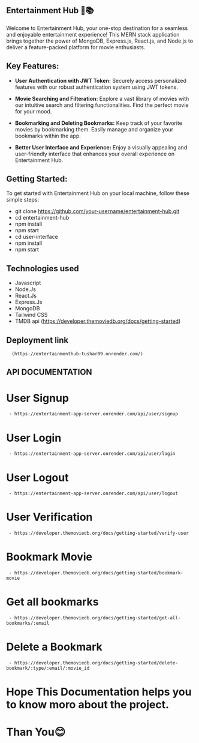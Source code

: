 ## Entertainment Hub 🍿📚

Welcome to Entertainment Hub, your one-stop destination for a seamless and enjoyable entertainment experience! This MERN stack application brings together the power of MongoDB, Express.js, React.js, and Node.js to deliver a feature-packed platform for movie enthusiasts.

## Key Features:

- **User Authentication with JWT Token:**
  Securely access personalized features with our robust authentication system using JWT tokens.

- **Movie Searching and Filteration:**
  Explore a vast library of movies with our intuitive search and filtering functionalities. Find the perfect movie for your mood.

- **Bookmarking and Deleting Bookmarks:**
  Keep track of your favorite movies by bookmarking them. Easily manage and organize your bookmarks within the app.

- **Better User Interface and Experience:**
  Enjoy a visually appealing and user-friendly interface that enhances your overall experience on Entertainment Hub.

## Getting Started:

To get started with Entertainment Hub on your local machine, follow these simple steps:

   - git clone https://github.com/your-username/entertainment-hub.git
   - cd entertainment-hub
   - npm install
   - npm start
   - cd user-interface
   - npm install
   - npm start

## Technologies used
   - Javascript
   - Node.Js
   - React.Js
   - Express.Js
   - MongoDB
   - Tailwind CSS
   - TMDB api (https://developer.themoviedb.org/docs/getting-started)

## Deployment link
      (https://entertainmenthub-tushar09.onrender.com/)
## API DOCUMENTATION
   # User Signup
     - https://entertainment-app-server.onrender.com/api/user/signup
   # User Login
     - https://entertainment-app-server.onrender.com/api/user/login
   # User Logout
     - https://entertainment-app-server.onrender.com/api/user/logout
   # User Verification
     - https://developer.themoviedb.org/docs/getting-started/verify-user
   # Bookmark Movie
     - https://developer.themoviedb.org/docs/getting-started/bookmark-movie
   # Get all bookmarks
     - https://developer.themoviedb.org/docs/getting-started/get-all-bookmarks/:email
   # Delete a Bookmark
     - https://developer.themoviedb.org/docs/getting-started/delete-bookmark/:type/:email/:movie_id

# Hope This Documentation helps you to know moro about the project.
# Than You😊
